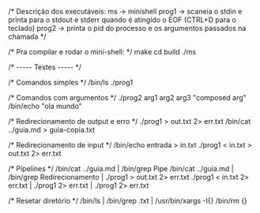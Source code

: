 /* Descrição dos executáveis:
    ms -> minishell
    prog1 -> scaneia o stdin e printa para o stdout e stderr quando é atingido o EOF (CTRL+D para o teclado)
    prog2 -> printa o pid do processo e os argumentos passados na chamada
*/

/* Pra compilar e rodar o mini-shell: */
make
cd build
./ms


/* ----- Testes ----- */

/* Comandos simples */
/bin/ls
./prog1

/* Comandos com argumentos */
./prog2 arg1 arg2 arg3 "composed arg"
/bin/echo "ola mundo"

/* Redirecionamento de output e erro */
./prog1 > out.txt 2> err.txt
/bin/cat ../guia.md > guia-copia.txt

/* Redirecionamento de input */
/bin/echo entrada > in.txt
./prog1 < in.txt > out.txt 2> err.txt

/* Pipelines */
/bin/cat ../guia.md | /bin/grep Pipe
/bin/cat ../guia.md | /bin/grep Redirecionamento | ./prog1 > out.txt 2> err.txt
./prog1 < in.txt 2> err.txt | ./prog1 2> err.txt | ./prog1 2> err.txt

/* Resetar diretório */
/bin/ls | /bin/grep .txt | /usr/bin/xargs -I{} /bin/rm {}

